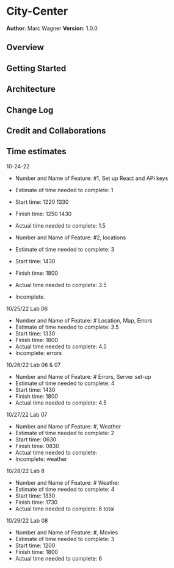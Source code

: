 # City-Center

**Author**:  Marc Wagner
**Version**:  1.0.0

## Overview

## Getting Started

## Architecture

## Change Log

## Credit and Collaborations

## Time estimates

10-24-22

- Number and Name of Feature:  #1, Set up React and API keys
- Estimate of time needed to complete:  1
- Start time:  1220 1330
- Finish time:  1250 1430
- Actual time needed to complete:  1.5

- Number and Name of Feature:  #2, locations
- Estimate of time needed to complete:  3
- Start time:  1430
- Finish time:  1800
- Actual time needed to complete:  3.5
- Incomplete.

10/25/22 Lab 06

- Number and Name of Feature:  # Location, Map, Errors
- Estimate of time needed to complete:  3.5
- Start time:  1330
- Finish time:  1800
- Actual time needed to complete:  4.5
- Incomplete: errors

10/26/22 Lab 06 & 07

- Number and Name of Feature:  # Errors, Server set-up
- Estimate of time needed to complete:  4
- Start time:  1430
- Finish time:  1800
- Actual time needed to complete:  4.5

10/27/22 Lab 07

- Number and Name of Feature:  #, Weather
- Estimate of time needed to complete:  2
- Start time:  0630
- Finish time:  0830
- Actual time needed to complete:  
- Incomplete: weather

10/28/22 Lab 8

- Number and Name of Feature:  # Weather
- Estimate of time needed to complete: 4  
- Start time:  1330
- Finish time:  1730
- Actual time needed to complete:  6 total

10/29/22 Lab 08

- Number and Name of Feature:  #, Movies
- Estimate of time needed to complete:  3
- Start time:  1200
- Finish time:  1800
- Actual time needed to complete:  6
